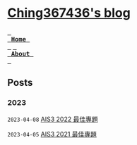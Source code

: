 # [Ching367436's blog](https://ching367436.github.io/)

[<kbd> <br> **Home** <br> </kbd>](https://ching367436.github.io/)
[<kbd> <br> **About** <br> </kbd>](https://ching367436.github.io/about)


## Posts

### 2023

`2023-04-08` [AIS3 2022 最佳專題](https://ching367436.github.io/ais3-2022-%E6%9C%80%E4%BD%B3%E5%B0%88%E9%A1%8C/)

`2023-04-05` [AIS3 2021 最佳專題](https://ching367436.github.io/ais3-2021-%E6%9C%80%E4%BD%B3%E5%B0%88%E9%A1%8C/)
